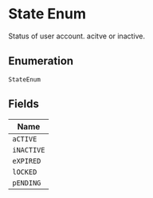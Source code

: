 
# State Enum

Status of user account. acitve or inactive.

## Enumeration

`StateEnum`

## Fields

| Name |
|  --- |
| `aCTIVE` |
| `iNACTIVE` |
| `eXPIRED` |
| `lOCKED` |
| `pENDING` |

